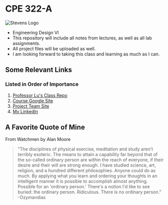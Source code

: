# CPE 322-A
![Stevens Logo](https://web.stevens.edu/news/newspoints/brand-logos/2020/Circular/Stevens-Circular-Logo-2020_RED.png)

* Engineering Design VI
* This repository will include all notes from lectures, as well as all lab assignments.
* All project files will be uploaded as well.
* I am looking forward to taking this class and learning as much as I can.

## Some Relevant Links
### Listed in Order of Importance

1. [Professor Lu's Class Repo](https://github.com/jli198/iot)
2. [Course Google Site](https://sites.google.com/view/ece322)
3. [Project Team Site](https://sites.google.com/stevens.edu/cpe322-23s-proj13/)
4. [My LinkedIn](https://www.linkedin.com/in/angeltomasordonezretamar/)

## A Favorite Quote of Mine
From Watchmen by Alan Moore
> "The disciplines of physical exercise, meditation and study aren't terribly esoteric. The means to attain a capability far beyond that of the so-called ordinary person are within the reach of everyone, if their desire and their will are strong enough. I have studied science, art, religion, and a hundred different philosophies. Anyone could do as much. By applying what you learn and ordering your thoughts in an intelligent manner it is possible to accomplish almost anything. Possible for an 'ordinary person.' There's a notion I'd like to see buried: the ordinary person. Ridiculous. There is no ordinary person." -Ozymandias

